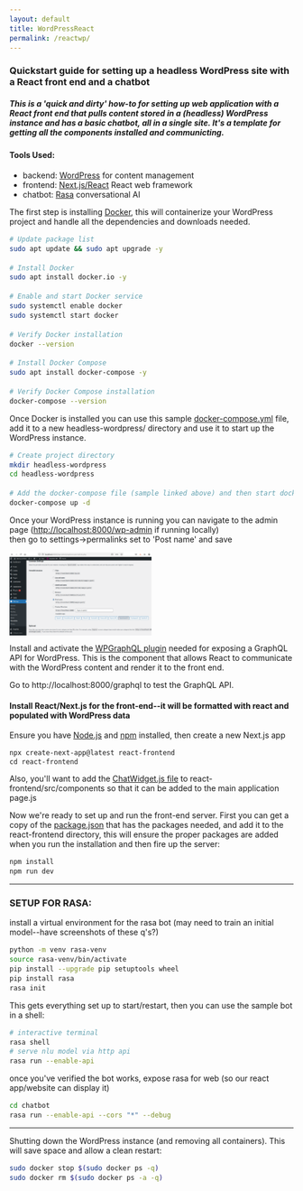 ```yaml
---
layout: default
title: WordPressReact
permalink: /reactwp/
---
```


### Quickstart guide for setting up a headless WordPress site with a React front end and a chatbot
##### This is a 'quick and dirty' how-to for setting up web application with a React front end that pulls content stored in a (headless) WordPress instance and has a basic chatbot, all in a single site. It's a template for getting all the components installed and communicting. 

#### Tools Used:
* backend: [WordPress](https://wordpress.com/) for content management
* frontend: [Next.js/React](https://nextjs.org/) React web framework
* chatbot: [Rasa](https://rasa.com/) conversational AI

The first step is installing [Docker](https://www.docker.com/), this will containerize your WordPress project and handle all the dependencies and downloads needed.

```bash
# Update package list
sudo apt update && sudo apt upgrade -y

# Install Docker
sudo apt install docker.io -y

# Enable and start Docker service
sudo systemctl enable docker
sudo systemctl start docker

# Verify Docker installation
docker --version

# Install Docker Compose
sudo apt install docker-compose -y

# Verify Docker Compose installation
docker-compose --version
```
Once Docker is installed you can use this sample [docker-compose.yml](https://github.com/skenny24/portfolio/blob/main/sample-docker-compose.yml) file, add it to a new headless-wordpress/ directory and use it to start up the WordPress instance.

```bash
# Create project directory
mkdir headless-wordpress
cd headless-wordpress

# Add the docker-compose file (sample linked above) and then start docker
docker-compose up -d
```
Once your WordPress instance is running you can navigate to the admin page ([http://localhost:8000/wp-admin](http://localhost:8000/wp-admin) if running locally)  
then go to settings->permalinks set to 'Post name' and save

<div style="display: flex; justify-content: space-between;">
  <img src="/assets/images/wordpress_settings.png" alt="wordpress settings" style="width: 50%;"/>
</div>


Install and activate the [WPGraphQL plugin](https://www.wpgraphql.com/) needed for exposing a GraphQL API for WordPress. This is the component that allows React to communicate with the WordPress content and render it to the front end. 

Go to http://localhost:8000/graphql to test the GraphQL API.

#### Install React/Next.js for the front-end--it will be formatted with react and populated with WordPress data

Ensure you have [Node.js](https://nodejs.org/en/) and [npm](https://www.npmjs.com/) installed, then create a new Next.js app

```
npx create-next-app@latest react-frontend
cd react-frontend
```
Also, you'll want to add the [ChatWidget.js file](https://github.com/skenny24/portfolio/blob/main/portfolio-frontend/src/components/ChatWidget.js) to react-frontend/src/components so that it can be added to the main application page.js

Now we're ready to set up and run the front-end server. First you can get a copy of the [package.json](https://github.com/skenny24/portfolio/blob/main/portfolio-frontend/package.json) that has the packages needed, and add it to the react-frontend directory, this will ensure the proper packages are added when you run the installation and then fire up the server:

```bash
npm install
npm run dev
```
---

### SETUP FOR RASA: 
install a virtual environment for the rasa bot (may need to train an initial model--have screenshots of these q's?)

```bash
python -m venv rasa-venv
source rasa-venv/bin/activate
pip install --upgrade pip setuptools wheel
pip install rasa
rasa init 
```
This gets everything set up to start/restart, then you can use the sample bot in a shell:
```bash
# interactive terminal
rasa shell
# serve nlu model via http api
rasa run --enable-api
```
once you've verified the bot works, expose rasa for web (so our react app/website can display it)
```bash
cd chatbot
rasa run --enable-api --cors "*" --debug
```
---
Shutting down the WordPress instance (and removing all containers). This will save space and allow a clean restart:

```bash
sudo docker stop $(sudo docker ps -q)
sudo docker rm $(sudo docker ps -a -q)
```
